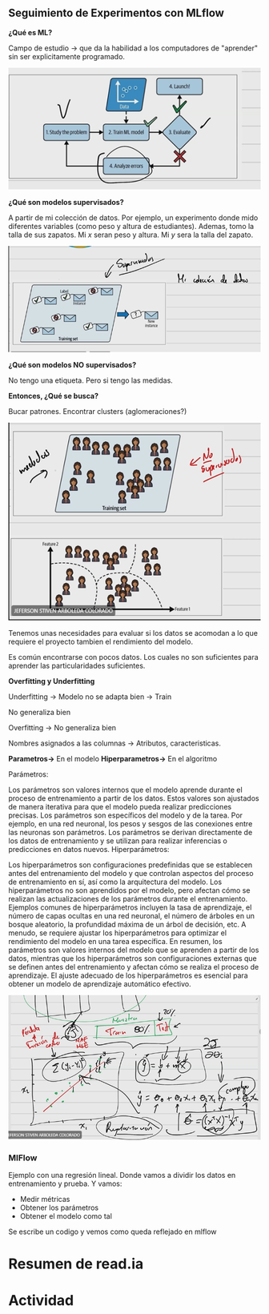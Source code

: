 ## Seguimiento de Experimentos con MLflow

**¿Qué es ML?** 

Campo de estudio -> que da la habilidad a los computadores de "aprender" sin ser explicitamente programado.

![Alt text](image.png)

**¿Qué son modelos supervisados?**

A partir de mi colección de datos. Por ejemplo, un experimento donde mido diferentes variables (como peso y altura de estudiantes). Ademas, tomo la talla de sus zapatos. Mi $x$ seran peso y altura. Mi $y$ sera la talla del zapato. 

![Alt text](image-1.png)

**¿Qué son modelos NO supervisados?**

No tengo una etiqueta. Pero si tengo las medidas. 

**Entonces, ¿Qué se busca?**

Bucar patrones. Encontrar clusters (aglomeraciones?)

![Alt text](image-2.png)

Tenemos unas necesidades para evaluar si los datos se acomodan a lo que requiere el proyecto tambien el rendimiento del modelo.

Es común encontrarse con pocos datos. Los cuales no son suficientes para aprender las particularidades suficientes. 

**Overfitting y Underfitting**

Underfitting -> Modelo no se adapta bien -> Train

No generaliza bien

Overfitting -> No generaliza bien

Nombres asignados a las columnas -> Atributos, caracteristicas.

**Parametros->** En el modelo
**Hiperparametros->** En el algoritmo

Parámetros:

Los parámetros son valores internos que el modelo aprende durante el proceso de entrenamiento a partir de los datos.
Estos valores son ajustados de manera iterativa para que el modelo pueda realizar predicciones precisas.
Los parámetros son específicos del modelo y de la tarea. Por ejemplo, en una red neuronal, los pesos y sesgos de las conexiones entre las neuronas son parámetros.
Los parámetros se derivan directamente de los datos de entrenamiento y se utilizan para realizar inferencias o predicciones en datos nuevos.
Hiperparámetros:

Los hiperparámetros son configuraciones predefinidas que se establecen antes del entrenamiento del modelo y que controlan aspectos del proceso de entrenamiento en sí, así como la arquitectura del modelo.
Los hiperparámetros no son aprendidos por el modelo, pero afectan cómo se realizan las actualizaciones de los parámetros durante el entrenamiento.
Ejemplos comunes de hiperparámetros incluyen la tasa de aprendizaje, el número de capas ocultas en una red neuronal, el número de árboles en un bosque aleatorio, la profundidad máxima de un árbol de decisión, etc.
A menudo, se requiere ajustar los hiperparámetros para optimizar el rendimiento del modelo en una tarea específica.
En resumen, los parámetros son valores internos del modelo que se aprenden a partir de los datos, mientras que los hiperparámetros son configuraciones externas que se definen antes del entrenamiento y afectan cómo se realiza el proceso de aprendizaje. El ajuste adecuado de los hiperparámetros es esencial para obtener un modelo de aprendizaje automático efectivo.


![Alt text](image-3.png)

### MlFlow

Ejemplo con una regresión lineal. Donde vamos a dividir los datos en entrenamiento y prueba. Y vamos:

- Medir métricas
- Obtener los parámetros
- Obtener el modelo como tal

Se escribe un codigo y vemos como queda reflejado en mlflow

# Resumen de read.ia

 

 

 

# Actividad  

 

 

 
